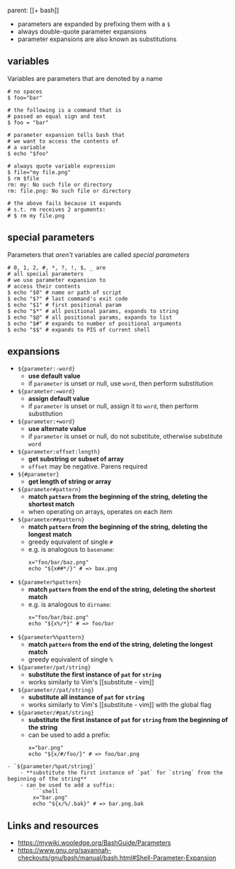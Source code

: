 parent: [[+ bash]]

- parameters are expanded by prefixing them with a `$`
- always double-quote parameter expansions
- parameter expansions are also known as substitutions
## variables

Variables are parameters that are denoted by a name

```shell
# no spaces
$ foo="bar"

# the following is a command that is
# passed an equal sign and text
$ foo = "bar"

# parameter expansion tells bash that
# we want to access the contents of
# a variable
$ echo "$foo"

# always quote variable expression
$ file="my file.png"
$ rm $file 
rm: my: No such file or directory
rm: file.png: No such file or directory

# the above fails because it expands
# s.t. rm receives 2 arguments:
# $ rm my file.png
```

## special parameters

Parameters that *aren't* variables are called *special parameters*

```shell 
# 0, 1, 2, #, *, ?, !, $, _ are
# all special parameters
# we use parameter expansion to
# access their contents 
$ echo "$0" # name or path of script
$ echo "$?" # last command's exit code
$ echo "$1" # first positional param 
$ echo "$*" # all positional params, expands to string 
$ echo "$@" # all positional params, expands to list
$ echo "$#" # expands to number of positional arguments
$ echo "$$" # expands to PIS of current shell 
```

## expansions 

- `${parameter:-word}`
	- **use default value**
	- if `parameter` is unset or null, use `word`, then perform substitution 
- `${parameter:=word}`
	- **assign default value**
	- if `parameter` is unset or null, assign it to `word`, then perform substitution
- `${parameter:+word}`
	- **use alternate value**
	- if `parameter` is unset or null, do not substitute, otherwise substitute `word`
- `${parameter:offset:length}`
	- **get substring or subset of array**
	- `offset` may be negative. Parens required 
- `${#parameter}`
	- **get length of string or array**
- `${parameter#pattern}`
	- **match `pattern` from the beginning of the string, deleting the shortest match**
	- when operating on arrays, operates on each item
- `${parameter##pattern}`
	- **match `pattern` from the beginning of the string, deleting the longest match**
	- greedy equivalent of single `#`
	- e.g. is analogous to `basename`:
		```shell
		x="foo/bar/baz.png"
		echo "${x##*/}" # => bax.png
		```
- `${parameter%pattern}`
	- **match `pattern` from the end of the string, deleting the shortest match**
	- e.g. is analogous to `dirname`:
		```shell
		x="foo/bar/baz.png"
		echo "${x%/*}" # => foo/bar
		```
- `${parameter%%pattern}`
	- **match `pattern` from the end of the string, deleting the longest match**
	- greedy equivalent of single `%`
- `${parameter/pat/string}`
	- **substitute the first instance of `pat` for `string`**
	- works similarly to Vim's [[substitute - vim]]
- `${parameter//pat/string}`
	- **substitute all instance of `pat` for `string`**
	- works similarly to Vim's [[substitute - vim]] with the global flag 
- `${parameter/#pat/string}`
	- **substitute the first instance of `pat` for `string` from the beginning of the string**
	- can be used to add a prefix:
		```shell
		x="bar.png"
		echo "${x/#/foo/}" # => foo/bar.png
```
- `${parameter/%pat/string}`
	- **substitute the first instance of `pat` for `string` from the beginning of the string**
	- can be used to add a suffix:
		```shell
		x="bar.png"
		echo "${x/%/.bak}" # => bar.png.bak
```
## Links and resources

- https://mywiki.wooledge.org/BashGuide/Parameters
- https://www.gnu.org/savannah-checkouts/gnu/bash/manual/bash.html#Shell-Parameter-Expansion
